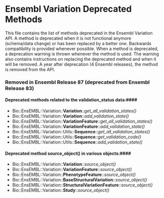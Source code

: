 Ensembl Variation Deprecated Methods
===================

This file contains the list of methods deprecated in the Ensembl Variation API. A method is deprecated when it is not functional anymore (schema/data change) or has been replaced by a better one. Backwards compatibility is provided whenever possible. When a method is deprecated, a deprecation warning is thrown whenever the method is used. The warning also contains instructions on replacing the deprecated method and when it will be removed. A year after deprecation (4 Ensembl releases), the method is removed from the API.

### Removed in Ensembl Release 87 (deprecated from Ensembl Release 83) ###

#### Deprecated methods related to the validation_status data:####
- Bio::EnsEMBL::Variation::**Variation**::*get_all_validation_states()*
- Bio::EnsEMBL::Variation::**Variation**::*add_validation_state()*
- Bio::EnsEMBL::Variation::**VariationFeature**::*get_all_validation_states()*
- Bio::EnsEMBL::Variation::**VariationFeature**::*add_validation_state()*
- Bio::EnsEMBL::Variation::Utils::**Sequence**::*get_all_validation_states()*
- Bio::EnsEMBL::Variation::Utils::**Sequence**::*get_validation_code()*
- Bio::EnsEMBL::Variation::Utils::**Sequence**::*add_validation_state()*

#### Deprecated method source_object() in various objects:####
- Bio::EnsEMBL::Variation::**Variation**::*source_object()*
- Bio::EnsEMBL::Variation::**VariationFeature**::*source_object()*
- Bio::EnsEMBL::Variation::**PhenotypeFeature**::*source_object()*
- Bio::EnsEMBL::Variation::**BaseStructuralVariation**::*source_object()*
- Bio::EnsEMBL::Variation::**StructuralVariationFeature**::*source_object()*
- Bio::EnsEMBL::Variation::**Study**::*source_object()*


